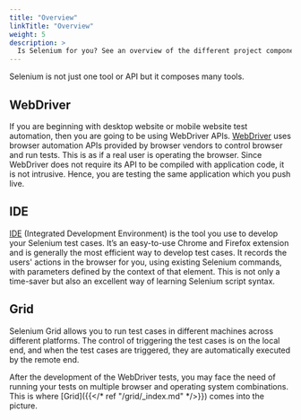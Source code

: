 ```yaml
---
title: "Overview"
linkTitle: "Overview"
weight: 5
description: >
  Is Selenium for you? See an overview of the different project components.
---
```



Selenium is not just one tool or API
but it composes many tools.

## WebDriver

If you are beginning with desktop website or mobile website test automation, then you
are going to be using WebDriver APIs. [WebDriver](/documentation/webdriver)
uses browser automation APIs provided by browser vendors to control browser and
run tests. This is as if a real user is operating the browser. Since
WebDriver does not require its API to be compiled with application
code, it is not intrusive. Hence, you are testing the
same application which you push live.


## IDE

[IDE](https://selenium.dev/selenium-ide) (Integrated Development Environment) 
is the tool you use to develop your Selenium test cases. It’s an easy-to-use Chrome 
and Firefox extension and is generally the most efficient way to develop 
test cases. It records the users' actions in the browser for you, using 
existing Selenium commands, with parameters defined by the context of 
that element. This is not only a time-saver but also an excellent way 
of learning Selenium script syntax.

## Grid

Selenium Grid allows you to run test cases in different 
machines across different platforms. The control of 
triggering the test cases is on the local end, and 
when the test cases are triggered, they are automatically 
executed by the remote end.

After the development of the WebDriver tests, you may face 
the need of running your tests on multiple browser and 
operating system combinations.
This is where [Grid]({{</* ref "/grid/_index.md" */>}}) comes into the picture.